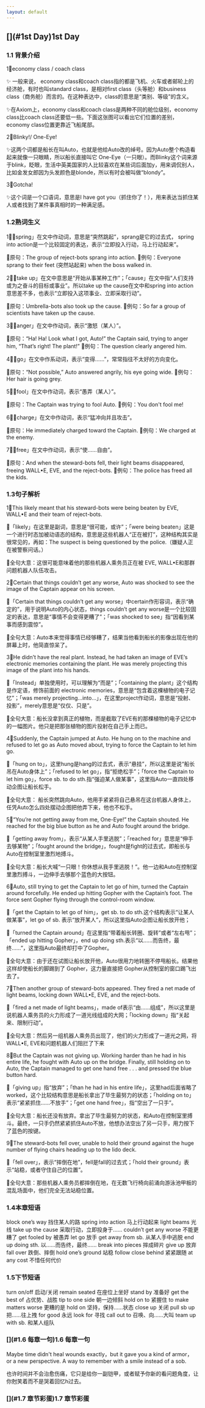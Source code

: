 ```yaml
---
layout: default
---
```


## [](#1st Day)1st Day

### [](#1.1背景介绍)1.1 背景介绍

 
 1⃣️economy class / coach class
 
 ✨ 一般来说， economy class和coach class指的都是飞机、火车或者邮轮上的经济舱，有时也叫standard class，是相对first class（头等舱）和business class（商务舱）而言的。在这种表达中，class的意思是“类别、等级”的含义。
 
 ✨在Axiom上，economy class和coach class是两种不同的舱位级别，economy class比coach class还要低一些。下面这张图可以看出它们位置的差别，economy class位置更靠近飞船尾部。
 
 2⃣️Blinky!/ One-Eye!
 
 ✨这两个词都是船长在叫Auto，也就是他给Auto改的绰号。因为Auto整个构造看起来就像一只眼睛，所以船长直接叫它 One-Eye（一只眼）。而Blinky这个词来源于blink，眨眼，生活中英美国家的人比较喜欢在某些词后面加y，用来调侃别人，比如金发女郎因为头发颜色是blonde，所以有时会被叫做“blondy”。
 
 3⃣️Gotcha!
 
 ✨这个词是一个口语词，意思是I have got you（抓住你了！），用来表达当抓住某人或者找到了某件事真相时的一种满足感。
 
### [](#1.2熟词生义)1.2熟词生义

1⃣️「spring」在文中作动词，意思是“突然跳起”，sprang是它的过去式， spring into action是一个比较固定的表达，表示“立即投入行动，马上行动起来”。

🌟原句：The group of reject-bots sprang into action.
🌟例句：Everyone sprang to their feet (突然站起来) when the boss walked in.

2⃣️「take up」在文中意思是“开始从事某种工作”；「cause」在文中指“人们支持或为之奋斗的目标或事业”。所以take up the cause在文中和spring into action意思差不多，也表示“立即投入这项事业、立即采取行动”。

🌟原句：Umbrella-bots also took up the cause.
🌟例句：So far a group of scientists have taken up the cause.

3⃣️「anger」在文中作动词，表示“激怒（某人）”。

🌟原句：“Ha! Ha! Look what I got, Auto!” the Captain said, trying to anger him, “That’s right! The plant!”
🌟例句：The question clearly angered him.

4⃣️「go」在文中作系动词，表示“变得……”，常常指往不太好的方向变化。

🌟原句：“Not possible,” Auto answered angrily, his eye going wide.
🌟例句：Her hair is going grey.

5⃣️「fool」在文中作动词，表示“愚弄（某人）”。

🌟原句：The Captain was trying to fool Auto.
🌟例句：You don't fool me!

6⃣️「charge」在文中作动词，表示“猛冲向并且攻击”。

🌟原句：He immediately charged toward the Captain.
🌟例句：We charged at the enemy.

7⃣️「free」在文中作动词，表示“使……自由”。

🌟原句：And when the steward-bots fell, their light beams disappeared, freeing WALL•E, EVE, and the reject-bots.
🌟例句：The police has freed all the kids.

### [](#1.3句子解析)1.3句子解析

1⃣️This likely meant that his steward-bots were being beaten by EVE, WALL•E and their team of reject-bots.

🌟「likely」在这里是副词，意思是“很可能，或许”；「were being beaten」这是一个进行时态加被动语态的结构，意思是这些机器人“正在被打”，这种结构其实是很常见的，再如：The suspect is being questioned by the police.（嫌疑人正在被警察问话。）

🌟全句大意：这很可能意味着他的那些机器人乘务员正在被 EVE, WALL•E和那群问题机器人队伍攻击。

2⃣️Certain that things couldn’t get any worse, Auto was shocked to see the image of the Captain appear on his screen.

🌟「Certain that things couldn’t get any worse」中certain作形容词，表示“确定的”，用于说明Auto的内心状态，things couldn’t get any worse是一个比较固定的表达，意思是“事情不会变得更糟了”；「was shocked to see」指“因看到某事而感到震惊”。

🌟全句大意：Auto本来觉得事情已经够糟了，结果当他看到船长的影像出现在他的屏幕上时，他简直惊呆了。

3⃣️He didn’t have the real plant. Instead, he had taken an image of EVE’s electronic memories containing the plant. He was merely projecting this image of the plant into his hands.

🌟「Instead」单独使用时，可以理解为“而是”；「containing the plant」这个结构是作定语，修饰前面的 electronic memories，意思是“包含着这棵植物的电子记忆”；「was merely projecting…into…」，在这里project作动词，意思是“投射、投影”，merely意思是“仅仅、只是”。

🌟全句大意：船长没拿到真正的植物，而是截取了EVE有的那棵植物的电子记忆中的一幅图片。他只是把那张植物的图片投射在自己手上而已。

4⃣️Suddenly, the Captain jumped at Auto. He hung on to the machine and refused to let go as Auto moved about, trying to force the Captain to let him go.

🌟「hung on to」，这里hung是hang的过去式，表示“悬挂”，所以这里是说“船长吊在Auto身体上”；「refused to let go」，指“拒绝松手”；「force the Captain to let him go」，force sb. to do sth.指“强迫某人做某事”，这里指Auto一直四处移动企图让船长松手。

🌟全句大意： 船长突然跳向Auto，他用手紧紧将自己悬吊在这台机器人身体上，任凭Auto怎么四处摆动企图把他弄下来，他也不松手。

5⃣️“You’re not getting away from me, One-Eye!” the Captain shouted. He reached for the big blue button as he and Auto fought around the bridge.

🌟「getting away from」，表示“从某人手里逃脱”；「reached for」意思是“伸手去够某物”；「fought around the bridge」，fought是fight的过去式，即船长与Auto在控制室里激烈地搏斗。

🌟全句大意：船长大喊“一只眼！你休想从我手里逃脱！”。他一边和Auto在控制室里激烈搏斗，一边伸手去够那个蓝色的大按钮。

6⃣️Auto, still trying to get the Captain to let go of him, turned the Captain around forcefully. He ended up hitting Gopher with the Captain’s foot. The force sent Gopher flying through the control-room window. 

🌟「get the Captain to let go of him」，get sb. to do sth.这个结构表示“让某人做某事”，let go of sb. 表示“放开某人”，所以这里指Auto企图让船长放开他；

🌟「turned the Captain around」在这里指“带着船长转圈、旋转”或者“左右甩”；「ended up hitting Gopher」，end up doing sth.表示“以……而告终，最终……”，这里指Auto最终却打中了Gopher。 

🌟全句大意：由于还在试图让船长放开他，Auto很用力地转圈不停甩船长。结果他这样却使船长的脚踢到了 Gopher，这力量直接把 Gopher从控制室的窗口踢飞出去了。

7⃣️Then another group of steward-bots appeared. They fired a net made of light beams, locking down WALL•E, EVE, and the reject-bots.

🌟「fired a net made of light beams」，made of表示“由……组成”，所以这里是说机器人乘务员的火力形成了一道光线组成的大网；「locking down」指“关起来、限制行动”。

🌟全句大意：然后另一组机器人乘务员出现了，他们的火力形成了一道光之网，将WALL•E, EVE和问题机器人们阻拦了下来

8⃣️But the Captain was not giving up. Working harder than he had in his entire life, he fought with Auto up on the bridge. Finally, still holding on to Auto, the Captain managed to get one hand free . . . and pressed the blue button hard.

🌟「giving up」指“放弃”；「than he had in his entire life」，这里had后面省略了worked，这个比较结构意思是船长拿出了毕生最努力的状态；「holding on to」表示“紧紧抓住……不放手”；「get one hand free」，指“空出了一只手”。

🌟全句大意：船长还没有放弃。拿出了毕生最努力的状态，和Auto在控制室里搏斗。最终，一只手仍然紧紧抓住Auto不放，他想办法空出了另一只手，用力按下了蓝色的按键。

9⃣️The steward-bots fell over, unable to hold their ground against the huge number of flying chairs heading up to the lido deck.

🌟「fell over」，表示“摔倒在地”，fell是fall的过去式；「hold their ground」表示“站稳，或者守住自己的位置”。

🌟全句大意：那些机器人乘务员都摔倒在地，在无数飞行椅向前涌向游泳池甲板的混乱场面中，他们完全无法站稳位置。



### [](#1.4本章短语)1.4本章短语

block one’s way 挡住某人的路
spring into action 马上行动起来
light beams 光线
take up the cause 采取行动，立即投身于……
couldn’t get any worse 不能更糟了
get fooled by 被愚弄
let go 放手
get away from sb. 从某人手中逃脱
end up doing sth. 以……而告终，最终……
break into pieces 摔成碎片
give up 放弃
fall over 跌倒、摔倒
hold one’s ground 站稳
follow close behind 紧紧跟随
at any cost 不惜任何代价


### [](#1.5下节短语)1.5下节短语

turn on/off 启动/关闭
remain seated 在座位上坐好
stand by 准备好
get the best of 占优势、战胜
tip to one side 朝一边倾斜
hold on to 紧握住
to make matters worse 更糟的是
hold on 坚持，保持……状态
close up 关闭
pull sb up 把……往上拽
for good 永远
look for 寻找
call out to 召唤、向……大叫
team up with sb. 和某人组队

### [](#1.6 每章一句)1.6 每章一句

Maybe time didn't heal wounds exactly，but it gave you a kind of armor， or a new perspective. A way  to remember with a smile instead of a sob.

也许时间并不会治愈伤痛，它只是给你一副铠甲，或者赋予你新的看问题角度，让你尅笑着而不是哭着回忆h过去。


### [](#1.7 章节彩蛋)1.7 章节彩蛋




